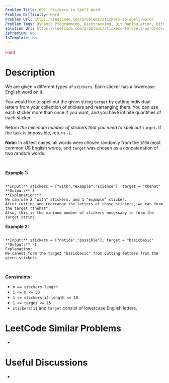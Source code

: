 ```yaml
---
Problem Title: 691. Stickers to Spell Word
Problem Difficulty: Hard
Problem Url: https://leetcode.com/problems/stickers-to-spell-word/
Problem Tags: Dynamic Programming, Backtracking, Bit Manipulation, Bitmask
Solution Url: https://leetcode.com/problems/stickers-to-spell-word/solution/
IsPremium: No
IsTemplate: No
---
```


<span style="color: rgb(233, 30, 99);">Hard</span>

# Description

We are given `n` different types of `stickers`. Each sticker has a lowercase English word on it.


You would like to spell out the given string `target` by cutting individual letters from your collection of stickers and rearranging them. You can use each sticker more than once if you want, and you have infinite quantities of each sticker.


Return *the minimum number of stickers that you need to spell out* `target`. If the task is impossible, return `-1`.


**Note:** In all test cases, all words were chosen randomly from the `1000` most common US English words, and `target` was chosen as a concatenation of two random words.


 


**Example 1:**



```

**Input:** stickers = ["with","example","science"], target = "thehat"
**Output:** 3
**Explanation:**
We can use 2 "with" stickers, and 1 "example" sticker.
After cutting and rearrange the letters of those stickers, we can form the target "thehat".
Also, this is the minimum number of stickers necessary to form the target string.

```

**Example 2:**



```

**Input:** stickers = ["notice","possible"], target = "basicbasic"
**Output:** -1
Explanation:
We cannot form the target "basicbasic" from cutting letters from the given stickers.

```

 


**Constraints:**


* `n == stickers.length`
* `1 <= n <= 50`
* `1 <= stickers[i].length <= 10`
* `1 <= target <= 15`
* `stickers[i]` and `target` consist of lowercase English letters.




# LeetCode Similar Problems

- []()

# Useful Discussions

- []()
